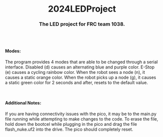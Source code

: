 <h1 align="center">2024LEDProject</h1>
<h3 align="center">The LED project for FRC team 1038.</h3>
<br />
<br />
<h4>Modes:</h4>
<p>The program provides 4 modes that are able to be changed through a serial interface. Disabled (d) causes an alternating blue and purple color. E-Stop (e) causes a cycling rainbow color. When the robot sees a node (n), it causes a static orange color. When the robot picks up a node (g), it causes a static green color for 2 seconds and after, resets to the default value.</p>
<br />
<h4>Additional Notes:</h4>
<p>If you are having connectivity issues with the pico, it may be to the main.py file running while attempting to make changes to the code. To erase the file, hold down the bootcel while plugging in the pico and drag the file flash_nuke.uf2 into the drive. The pico should completely reset.</p>

